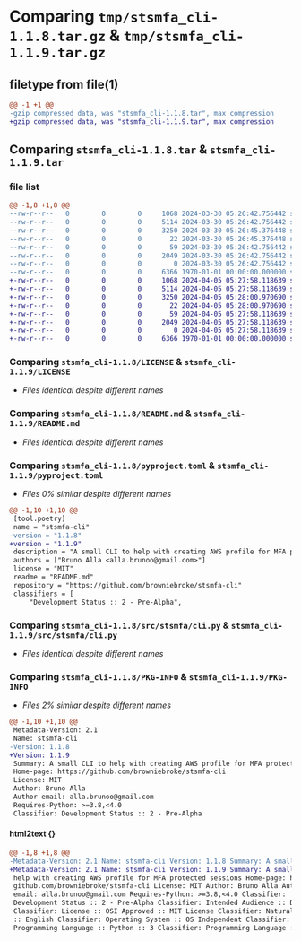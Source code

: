 # Comparing `tmp/stsmfa_cli-1.1.8.tar.gz` & `tmp/stsmfa_cli-1.1.9.tar.gz`

## filetype from file(1)

```diff
@@ -1 +1 @@
-gzip compressed data, was "stsmfa_cli-1.1.8.tar", max compression
+gzip compressed data, was "stsmfa_cli-1.1.9.tar", max compression
```

## Comparing `stsmfa_cli-1.1.8.tar` & `stsmfa_cli-1.1.9.tar`

### file list

```diff
@@ -1,8 +1,8 @@
--rw-r--r--   0        0        0     1068 2024-03-30 05:26:42.756442 stsmfa_cli-1.1.8/LICENSE
--rw-r--r--   0        0        0     5114 2024-03-30 05:26:42.756442 stsmfa_cli-1.1.8/README.md
--rw-r--r--   0        0        0     3250 2024-03-30 05:26:45.376448 stsmfa_cli-1.1.8/pyproject.toml
--rw-r--r--   0        0        0       22 2024-03-30 05:26:45.376448 stsmfa_cli-1.1.8/src/stsmfa/__init__.py
--rw-r--r--   0        0        0       59 2024-03-30 05:26:42.756442 stsmfa_cli-1.1.8/src/stsmfa/__maIn__.py
--rw-r--r--   0        0        0     2049 2024-03-30 05:26:42.756442 stsmfa_cli-1.1.8/src/stsmfa/cli.py
--rw-r--r--   0        0        0        0 2024-03-30 05:26:42.756442 stsmfa_cli-1.1.8/src/stsmfa/py.typed
--rw-r--r--   0        0        0     6366 1970-01-01 00:00:00.000000 stsmfa_cli-1.1.8/PKG-INFO
+-rw-r--r--   0        0        0     1068 2024-04-05 05:27:58.118639 stsmfa_cli-1.1.9/LICENSE
+-rw-r--r--   0        0        0     5114 2024-04-05 05:27:58.118639 stsmfa_cli-1.1.9/README.md
+-rw-r--r--   0        0        0     3250 2024-04-05 05:28:00.970690 stsmfa_cli-1.1.9/pyproject.toml
+-rw-r--r--   0        0        0       22 2024-04-05 05:28:00.970690 stsmfa_cli-1.1.9/src/stsmfa/__init__.py
+-rw-r--r--   0        0        0       59 2024-04-05 05:27:58.118639 stsmfa_cli-1.1.9/src/stsmfa/__maIn__.py
+-rw-r--r--   0        0        0     2049 2024-04-05 05:27:58.118639 stsmfa_cli-1.1.9/src/stsmfa/cli.py
+-rw-r--r--   0        0        0        0 2024-04-05 05:27:58.118639 stsmfa_cli-1.1.9/src/stsmfa/py.typed
+-rw-r--r--   0        0        0     6366 1970-01-01 00:00:00.000000 stsmfa_cli-1.1.9/PKG-INFO
```

### Comparing `stsmfa_cli-1.1.8/LICENSE` & `stsmfa_cli-1.1.9/LICENSE`

 * *Files identical despite different names*

### Comparing `stsmfa_cli-1.1.8/README.md` & `stsmfa_cli-1.1.9/README.md`

 * *Files identical despite different names*

### Comparing `stsmfa_cli-1.1.8/pyproject.toml` & `stsmfa_cli-1.1.9/pyproject.toml`

 * *Files 0% similar despite different names*

```diff
@@ -1,10 +1,10 @@
 [tool.poetry]
 name = "stsmfa-cli"
-version = "1.1.8"
+version = "1.1.9"
 description = "A small CLI to help with creating AWS profile for MFA protected sessions"
 authors = ["Bruno Alla <alla.brunoo@gmail.com>"]
 license = "MIT"
 readme = "README.md"
 repository = "https://github.com/browniebroke/stsmfa-cli"
 classifiers = [
     "Development Status :: 2 - Pre-Alpha",
```

### Comparing `stsmfa_cli-1.1.8/src/stsmfa/cli.py` & `stsmfa_cli-1.1.9/src/stsmfa/cli.py`

 * *Files identical despite different names*

### Comparing `stsmfa_cli-1.1.8/PKG-INFO` & `stsmfa_cli-1.1.9/PKG-INFO`

 * *Files 2% similar despite different names*

```diff
@@ -1,10 +1,10 @@
 Metadata-Version: 2.1
 Name: stsmfa-cli
-Version: 1.1.8
+Version: 1.1.9
 Summary: A small CLI to help with creating AWS profile for MFA protected sessions
 Home-page: https://github.com/browniebroke/stsmfa-cli
 License: MIT
 Author: Bruno Alla
 Author-email: alla.brunoo@gmail.com
 Requires-Python: >=3.8,<4.0
 Classifier: Development Status :: 2 - Pre-Alpha
```

#### html2text {}

```diff
@@ -1,8 +1,8 @@
-Metadata-Version: 2.1 Name: stsmfa-cli Version: 1.1.8 Summary: A small CLI to
+Metadata-Version: 2.1 Name: stsmfa-cli Version: 1.1.9 Summary: A small CLI to
 help with creating AWS profile for MFA protected sessions Home-page: https://
 github.com/browniebroke/stsmfa-cli License: MIT Author: Bruno Alla Author-
 email: alla.brunoo@gmail.com Requires-Python: >=3.8,<4.0 Classifier:
 Development Status :: 2 - Pre-Alpha Classifier: Intended Audience :: Developers
 Classifier: License :: OSI Approved :: MIT License Classifier: Natural Language
 :: English Classifier: Operating System :: OS Independent Classifier:
 Programming Language :: Python :: 3 Classifier: Programming Language :: Python
```

